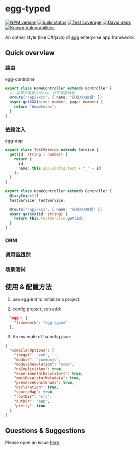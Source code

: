 # egg-typed

[![NPM version][npm-image]][npm-url]
[![build status][travis-image]][travis-url]
[![Test coverage][codecov-image]][codecov-url]
[![David deps][david-image]][david-url]
[![Known Vulnerabilities][snyk-image]][snyk-url]

[npm-image]: https://img.shields.io/npm/v/egg-typed.svg?style=flat-square
[npm-url]: https://npmjs.org/package/egg-typed
[travis-image]: https://img.shields.io/travis/zhang740/egg-typed.svg?style=flat-square
[travis-url]: https://travis-ci.org/zhang740/egg-typed
[codecov-image]: https://codecov.io/github/zhang740/egg-typed/coverage.svg?branch=master
[codecov-url]: https://codecov.io/github/zhang740/egg-typed?branch=master
[david-image]: https://img.shields.io/david/zhang740/egg-typed.svg?style=flat-square
[david-url]: https://david-dm.org/zhang740/egg-typed
[snyk-image]: https://snyk.io/test/npm/egg-typed/badge.svg?style=flat-square
[snyk-url]: https://snyk.io/test/npm/egg-typed

An onther style (like C#/java) of [egg](https://github.com/eggjs/egg) enterprise app framework.

## Quick overview

### 路由

egg-controller

```ts
export class HomeController extends Controller {
  // 如果不需要访问ctx，则不需要继承
  @route("/api/xxx", { name: "获取XXX数据" })
  async getXXX(size: number, page: number) {
    return "homeIndex";
  }
}
```

### 依赖注入

egg-aop

```ts
export class TestService extends Service {
  get(id: string | number) {
    return {
      id,
      name: this.app.config.test + "_" + id
    };
  }
}

export class HomeController extends Controller {
  @lazyInject()
  testService: TestService;

  @route("/api/xxx", { name: "获取XXX数据" })
  async getXXX(id: string) {
    return this.testService.get(id);
  }
}
```

### ORM

### 调用链跟踪

### 场景测试

## 使用 & 配置方法

1. use egg-init to initialize a project.

2. config project.json add:

```json
  "egg": {
    "framework": "egg-typed"
  },
```

3. An example of tsconfig.json:

```json
{
  "compilerOptions": {
    "target": "es6",
    "module": "commonjs",
    "moduleResolution": "node",
    "noImplicitAny": true,
    "experimentalDecorators": true,
    "emitDecoratorMetadata": true,
    "preserveConstEnums": true,
    "declaration": true,
    "sourceMap": true,
    "rootDir": "src",
    "outDir": "app",
    "pretty": true
  }
}
```

## Questions & Suggestions

Please open an issue [here](https://github.com/zhang740/egg-typed/issues).
